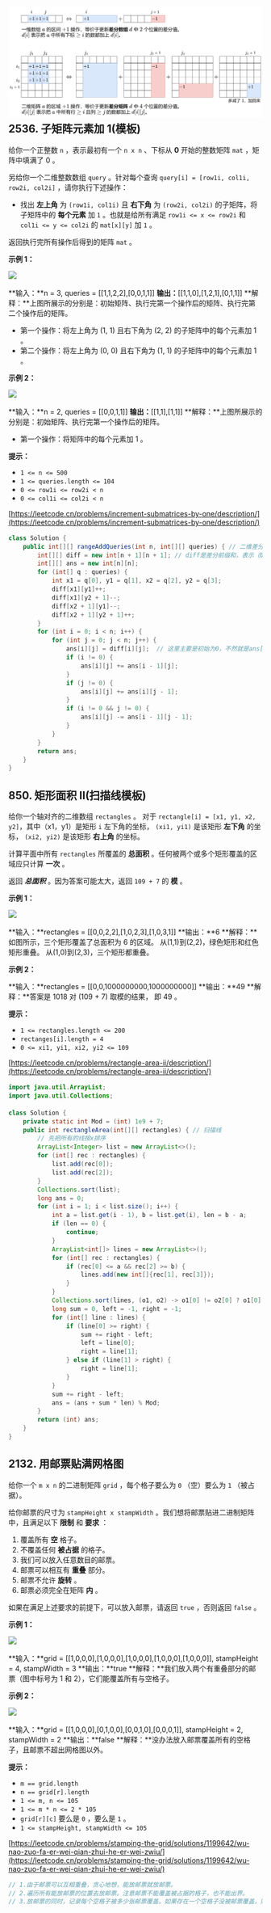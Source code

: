 ![img.png](img.png)
2536\. 子矩阵元素加 1(模板)
---------------

给你一个正整数 `n` ，表示最初有一个 `n x n` 、下标从 **0** 开始的整数矩阵 `mat` ，矩阵中填满了 0 。

另给你一个二维整数数组 `query` 。针对每个查询 `query[i] = [row1i, col1i, row2i, col2i]` ，请你执行下述操作：

*   找出 **左上角** 为 `(row1i, col1i)` 且 **右下角** 为 `(row2i, col2i)` 的子矩阵，将子矩阵中的 **每个元素** 加 `1` 。也就是给所有满足 `row1i <= x <= row2i` 和 `col1i <= y <= col2i` 的 `mat[x][y]` 加 `1` 。

返回执行完所有操作后得到的矩阵 `mat` 。

**示例 1：**

![](https://assets.leetcode.com/uploads/2022/11/24/p2example11.png)

**输入：**n = 3, queries = \[\[1,1,2,2\],\[0,0,1,1\]\]
**输出：**\[\[1,1,0\],\[1,2,1\],\[0,1,1\]\]
**解释：**上图所展示的分别是：初始矩阵、执行完第一个操作后的矩阵、执行完第二个操作后的矩阵。
- 第一个操作：将左上角为 (1, 1) 且右下角为 (2, 2) 的子矩阵中的每个元素加 1 。
- 第二个操作：将左上角为 (0, 0) 且右下角为 (1, 1) 的子矩阵中的每个元素加 1 。

**示例 2：**

![](https://assets.leetcode.com/uploads/2022/11/24/p2example22.png)

**输入：**n = 2, queries = \[\[0,0,1,1\]\]
**输出：**\[\[1,1\],\[1,1\]\]
**解释：**上图所展示的分别是：初始矩阵、执行完第一个操作后的矩阵。
- 第一个操作：将矩阵中的每个元素加 1 。

**提示：**

*   `1 <= n <= 500`
*   `1 <= queries.length <= 104`
*   `0 <= row1i <= row2i < n`
*   `0 <= col1i <= col2i < n`

[https://leetcode.cn/problems/increment-submatrices-by-one/description/](https://leetcode.cn/problems/increment-submatrices-by-one/description/)

```java
class Solution {
    public int[][] rangeAddQueries(int n, int[][] queries) { // 二维差分模板
        int[][] diff = new int[n + 1][n + 1]; // diff是差分前缀和，表示（0，0）到（n,n）的和，这里是[0，n]闭区间
        int[][] ans = new int[n][n];
        for (int[] q : queries) {
            int x1 = q[0], y1 = q[1], x2 = q[2], y2 = q[3];
            diff[x1][y1]++;
            diff[x1][y2 + 1]--;
            diff[x2 + 1][y1]--;
            diff[x2 + 1][y2 + 1]++;
        }
        for (int i = 0; i < n; i++) {
            for (int j = 0; j < n; j++) {
                ans[i][j] = diff[i][j];  // 这里主要是初始为0，不然就是ans[i][j]+=diff[i][j]
                if (i != 0) {
                    ans[i][j] += ans[i - 1][j];
                }
                if (j != 0) {
                    ans[i][j] += ans[i][j - 1];
                }
                if (i != 0 && j != 0) {
                    ans[i][j] -= ans[i - 1][j - 1];
                }
            }
        }
        return ans;
    }
}
```

850\. 矩形面积 II(扫描线模板)
-------------

给你一个轴对齐的二维数组 `rectangles` 。 对于 `rectangle[i] = [x1, y1, x2, y2]`，其中（x1，y1）是矩形 `i` 左下角的坐标， `(xi1, yi1)` 是该矩形 **左下角** 的坐标， `(xi2, yi2)` 是该矩形 **右上角** 的坐标。

计算平面中所有 `rectangles` 所覆盖的 **总面积** 。任何被两个或多个矩形覆盖的区域应只计算 **一次** 。

返回 _**总面积**_ 。因为答案可能太大，返回 `109 + 7` 的 **模** 。

**示例 1：**

![](https://s3-lc-upload.s3.amazonaws.com/uploads/2018/06/06/rectangle_area_ii_pic.png)

**输入：**rectangles = \[\[0,0,2,2\],\[1,0,2,3\],\[1,0,3,1\]\]
**输出：**6
**解释：**如图所示，三个矩形覆盖了总面积为 6 的区域。
从(1,1)到(2,2)，绿色矩形和红色矩形重叠。
从(1,0)到(2,3)，三个矩形都重叠。

**示例 2：**

**输入：**rectangles = \[\[0,0,1000000000,1000000000\]\]
**输出：**49
**解释：**答案是 1018 对 (109 + 7) 取模的结果， 即 49 。

**提示：**

*   `1 <= rectangles.length <= 200`
*   `rectanges[i].length = 4`
*   `0 <= xi1, yi1, xi2, yi2 <= 109`

[https://leetcode.cn/problems/rectangle-area-ii/description/](https://leetcode.cn/problems/rectangle-area-ii/description/)

```java
import java.util.ArrayList;
import java.util.Collections;

class Solution {
    private static int Mod = (int) 1e9 + 7;
    public int rectangleArea(int[][] rectangles) { // 扫描线
        // 先把所有的线按x排序
        ArrayList<Integer> list = new ArrayList<>();
        for (int[] rec : rectangles) {
            list.add(rec[0]);
            list.add(rec[2]);
        }
        Collections.sort(list);
        long ans = 0;
        for (int i = 1; i < list.size(); i++) {
            int a = list.get(i - 1), b = list.get(i), len = b - a;
            if (len == 0) {
                continue;
            }
            ArrayList<int[]> lines = new ArrayList<>();
            for (int[] rec : rectangles) {
                if (rec[0] <= a && rec[2] >= b) {
                    lines.add(new int[]{rec[1], rec[3]});
                }
            }
            Collections.sort(lines, (o1, o2) -> o1[0] != o2[0] ? o1[0] - o2[0] : o1[1] - o2[1]);
            long sum = 0, left = -1, right = -1;
            for (int[] line : lines) {
                if (line[0] >= right) {
                    sum += right - left;
                    left = line[0];
                    right = line[1];
                } else if (line[1] > right) {
                    right = line[1];
                }
            }
            sum += right - left;
            ans = (ans + sum * len) % Mod;
        }
        return (int) ans;
    }
}
```

2132\. 用邮票贴满网格图
---------------

给你一个 `m x n` 的二进制矩阵 `grid` ，每个格子要么为 `0` （空）要么为 `1` （被占据）。

给你邮票的尺寸为 `stampHeight x stampWidth` 。我们想将邮票贴进二进制矩阵中，且满足以下 **限制** 和 **要求** ：

1.  覆盖所有 **空** 格子。
2.  不覆盖任何 **被占据** 的格子。
3.  我们可以放入任意数目的邮票。
4.  邮票可以相互有 **重叠** 部分。
5.  邮票不允许 **旋转** 。
6.  邮票必须完全在矩阵 **内** 。

如果在满足上述要求的前提下，可以放入邮票，请返回 `true` ，否则返回 `false` 。

**示例 1：**

![](https://assets.leetcode.com/uploads/2021/11/03/ex1.png)

**输入：**grid = \[\[1,0,0,0\],\[1,0,0,0\],\[1,0,0,0\],\[1,0,0,0\],\[1,0,0,0\]\], stampHeight = 4, stampWidth = 3
**输出：**true
**解释：**我们放入两个有重叠部分的邮票（图中标号为 1 和 2），它们能覆盖所有与空格子。

**示例 2：**

![](https://assets.leetcode.com/uploads/2021/11/03/ex2.png)

**输入：**grid = \[\[1,0,0,0\],\[0,1,0,0\],\[0,0,1,0\],\[0,0,0,1\]\], stampHeight = 2, stampWidth = 2 
**输出：**false 
**解释：**没办法放入邮票覆盖所有的空格子，且邮票不超出网格图以外。

**提示：**

*   `m == grid.length`
*   `n == grid[r].length`
*   `1 <= m, n <= 105`
*   `1 <= m * n <= 2 * 105`
*   `grid[r][c]` 要么是 `0` ，要么是 `1` 。
*   `1 <= stampHeight, stampWidth <= 105`

[https://leetcode.cn/problems/stamping-the-grid/solutions/1199642/wu-nao-zuo-fa-er-wei-qian-zhui-he-er-wei-zwiu/](https://leetcode.cn/problems/stamping-the-grid/solutions/1199642/wu-nao-zuo-fa-er-wei-qian-zhui-he-er-wei-zwiu/)

```java
// 1.由于邮票可以互相重叠，贪心地想，能放邮票就放邮票。
// 2.遍历所有能放邮票的位置去放邮票。注意邮票不能覆盖被占据的格子，也不能出界。
// 3.放邮票的同时，记录每个空格子被多少张邮票覆盖。如果存在一个空格子没被邮票覆盖，则返回 false，否则返回 true
```

